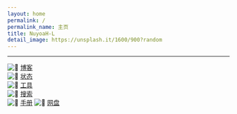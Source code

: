 ```yaml
---
layout: home
permalink: /
permalink_name: 主页
title: NuyoaH-L
detail_image: https://unsplash.it/1600/900?random
---
```

<div id="hitokoto"><script>hitokoto()</script></div>
<hr>
<div class="link-chip">
 <img alt="🌚" src="https://q1.qlogo.cn/g?b=qq&nk=1634297622&s=640" class="link-chip-icon">
 <a title="🌚" target="_blank" class="link-chip-title" href="https://blog.nuyoah-l.ml/">博客</a>
</div>
<div class="link-chip">
 <img alt="🌚" src="https://status.nuyoah-l.ml/favicon.ico" class="link-chip-icon">
 <a title="🌚" target="_blank" class="link-chip-title" href="https://status.nuyoah-l.ml/">状态</a>
</div>
<div class="link-chip">
 <img alt="🌚" src="https://tools.nuyoah-l.ml/favicon.ico" class="link-chip-icon">
 <a title="🌚" target="_blank" class="link-chip-title" href="https://tools.nuyoah-l.ml/">工具</a>
</div>
<div class="link-chip">
 <img alt="🌚" src="https://search.nuyoah-l.ml/favicon.ico" class="link-chip-icon">
 <a title="🌚" target="_blank" class="link-chip-title" href="https://search.nuyoah-l.ml/">搜索</a>
</div>
<img alt="🌚" src="https://dev.nuyoah-l.ml/favicon.ico" class="link-chip-icon">
 <a title="🌚" target="_blank" class="link-chip-title" href="https://dev.nuyoah-l.ml/">手册</a>
</div>
<img alt="🌚" src="https://pan.nuyoah-l.ml/favicon.ico" class="link-chip-icon">
 <a title="🌚" target="_blank" class="link-chip-title" href="https://pan.nuyoah-l.ga/">网盘</a>
</div>
